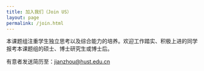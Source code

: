 ```yaml
---
title: 加入我们（Join US）
layout: page
permalink: /join.html
---
```


本课题组注重学生独立思考以及综合能力的培养。欢迎工作踏实、积极上进的同学报考本课题组的硕士、博士研究生或博士后。

有意者发送简历至：jianzhou@hust.edu.cn